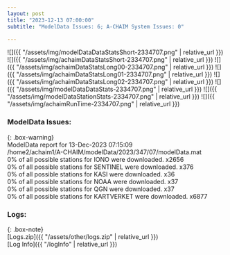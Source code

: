 ```yaml
---
layout: post
title: "2023-12-13 07:00:00"
subtitle: "ModelData Issues: 6; A-CHAIM System Issues: 0"

---
```


![]({{ "/assets/img/modelDataDataStatsShort-2334707.png" | relative_url }})
![]({{ "/assets/img/achaimDataStatsShort-2334707.png" | relative_url }})
![]({{ "/assets/img/achaimDataStatsLong00-2334707.png" | relative_url }})
![]({{ "/assets/img/achaimDataStatsLong01-2334707.png" | relative_url }})
![]({{ "/assets/img/achaimDataStatsLong02-2334707.png" | relative_url }})
![]({{ "/assets/img/modelDataDataStats-2334707.png" | relative_url }})
![]({{ "/assets/img/modelDataStationStats-2334707.png" | relative_url }})
![]({{ "/assets/img/achaimRunTime-2334707.png" | relative_url }})


### ModelData Issues:  
  
{: .box-warning}  
 ModelData report for 13-Dec-2023 07:15:09   
 /home2/achaim1/A-CHAIM/modelData/2023/347/07/modelData.mat   
 0% of all possible stations for IONO were downloaded. x2656   
 0% of all possible stations for SENTINEL were downloaded. x376   
 0% of all possible stations for KASI were downloaded. x36   
 0% of all possible stations for NOAA were downloaded. x37   
 0% of all possible stations for QGN were downloaded. x37   
 0% of all possible stations for KARTVERKET were downloaded. x6877   
  


### Logs:  
  
{: .box-note}  
[Logs.zip]({{ "/assets/other/logs.zip" | relative_url }})  
[Log Info]({{ "/logInfo" | relative_url }})  
